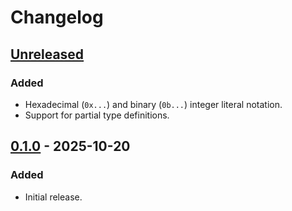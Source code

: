 # Changelog

## [Unreleased]

### Added

- Hexadecimal (`0x...`) and binary (`0b...`) integer literal notation.
- Support for partial type definitions.

## [0.1.0] - 2025-10-20

### Added

- Initial release.

[unreleased]: https://github.com/quiverlang/quiver/compare/v0.1.0...HEAD
[0.1.0]: https://github.com/quiverlang/quiver/releases/tag/v0.1.0
